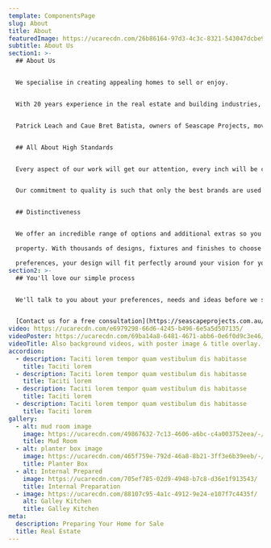 ```yaml
---
template: ComponentsPage
slug: About
title: About
featuredImage: https://ucarecdn.com/26b86164-97d3-4c3c-8321-543047dcbe9d/-/preview/-/enhance/63/
subtitle: About Us
section1: >-
  ## About Us


  We specialise in creating appealing homes to sell or enjoy.


  With 20 years experience in the real estate and building industries, we can help you increase the value of your home.


  Patrick Leach and Caue Bret Batista, owners of Seascape Projects, moved to the Mornington Peninsula with the aim of offering a high quality and personable service from start to finish on every job


  ## All About High Standards


  Every aspect of our work will get our attention, every inch will be crafted to our precise quality.


  Our commitment to quality is such that only the best brands are used when completing the work on you home.


  ## Distinctiveness


  We offer an incredible range of options and additional extras so you can create a truly unique

  property. With thousands of designs, fixtures and finishes to choose from, and almost no limit on

  preferences, your design will fit perfectly around your vision for your ideal home and lifestyle.
section2: >-
  ## You'll love our simple process


  We'll talk to you about your preferences, needs and ideas before we start construction.


  [Contact us for a free consultation](https://seascapeprojects.com.au/contact)
video: https://ucarecdn.com/e6979298-66d6-4245-b496-6e5a5d507135/
videoPoster: https://ucarecdn.com/69ba14a8-6481-4671-abb6-0e6f0d9c3e46/
videoTitle: Also background videos, with poster image & title overlay.
accordion:
  - description: Taciti lorem tempor quam vestibulum dis habitasse
    title: Taciti lorem
  - description: Taciti lorem tempor quam vestibulum dis habitasse
    title: Taciti lorem
  - description: Taciti lorem tempor quam vestibulum dis habitasse
    title: Taciti lorem
  - description: Taciti lorem tempor quam vestibulum dis habitasse
    title: Taciti lorem
gallery:
  - alt: mud room image
    image: https://ucarecdn.com/49867632-7c13-4606-a6bc-c4a003752eea/-/preview/-/enhance/50/
    title: Mud Room
  - alt: planter box image
    image: https://ucarecdn.com/465f759e-792d-46a8-8b21-3ff3e6b39eeb/-/preview/-/enhance/50/
    title: Planter Box
  - alt: Internal Prepared
    image: https://ucarecdn.com/705ef785-02d9-4948-b7c8-d36e1f913543/
    title: Internal Preparation
  - image: https://ucarecdn.com/88107c95-4a1c-4912-9e24-e107f7c4435f/
    alt: Galley Kitchen
    title: Galley Kitchen
meta:
  description: Preparing Your Home for Sale
  title: Real Estate
---
```

